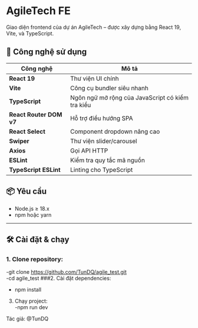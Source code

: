 # AgileTech FE

Giao diện frontend của dự án AgileTech – được xây dựng bằng React 19, Vite, và TypeScript.

## 🚀 Công nghệ sử dụng

| Công nghệ | Mô tả |
|----------|-------|
| **React 19** | Thư viện UI chính |
| **Vite** | Công cụ bundler siêu nhanh |
| **TypeScript** | Ngôn ngữ mở rộng của JavaScript có kiểm tra kiểu |
| **React Router DOM v7** | Hỗ trợ điều hướng SPA |
| **React Select** | Component dropdown nâng cao |
| **Swiper** | Thư viện slider/carousel |
| **Axios** | Gọi API HTTP |
| **ESLint** | Kiểm tra quy tắc mã nguồn |
| **TypeScript ESLint** | Linting cho TypeScript |

## 📦 Yêu cầu

- Node.js ≥ 18.x
- npm hoặc yarn

------
## 🛠️ Cài đặt & chạy

### 1. Clone repository: 
-git clone https://github.com/TunDQ/agile_test.git  
-cd agile_test
###2. Cài đặt dependencies:           
- npm install
3. Chạy project:          
-npm run dev

Tác giả: @TunDQ
